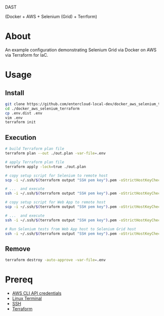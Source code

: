 DAST

(Docker + AWS + Selenium (Grid) + Terrform)

# About

An example configuration demonstrating Selenium Grid via Docker on AWS via Terraform for IaC.

# Usage

## Install

```bash
git clone https://github.com/entercloud-local-dev/docker_aws_selenium_terraform.git
cd ./docker_aws_selenium_terraform
cp .env.dist .env
vim .env
terraform init
```

## Execution

```bash
# build Terraform plan file
terraform plan --out ./out.plan -var-file=.env

# apply Terraform plan file
terraform apply -lock=true ./out.plan

# copy setup script for Selenium to remote host
scp -i ~/.ssh/$(terraform output "SSH pem key").pem -oStrictHostKeyChecking=no ./resources/selenium.sh ubuntu@$(terraform output "Selenium Grid Public DNS"):/home/ubuntu/selenium.sh

# ...  and execute
ssh -i ~/.ssh/$(terraform output "SSH pem key").pem -oStrictHostKeyChecking=no ubuntu@$(terraform output "Selenium Grid Public DNS") "chmod +x /home/ubuntu/selenium.sh && sudo /home/ubuntu/selenium.sh"

# copy setup script for Web App to remote host
scp -i ~/.ssh/$(terraform output "SSH pem key").pem -oStrictHostKeyChecking=no ./resources/web_app.sh ubuntu@$(terraform output "Web App Public DNS"):/home/ubuntu/web_app.sh

# ...  and execute
ssh -i ~/.ssh/$(terraform output "SSH pem key").pem -oStrictHostKeyChecking=no ubuntu@$(terraform output "Web App Public DNS") "chmod +x /home/ubuntu/web_app.sh && cd /home/ubuntu/ && sudo ./web_app.sh"

# Run Selenium tests from Web App host to Selenium Grid host
ssh -i ~/.ssh/$(terraform output "SSH pem key").pem -oStrictHostKeyChecking=no ubuntu@$(terraform output "Web App Public DNS") "cd /home/ubuntu/spring-petclinic && sudo mvn test -Dtest=SeleniumExampleTest -DSG_FQDN=\"$(terraform output "Selenium Grid Public DNS")\" -DWEB_APP_FQDN=\"$(terraform output "Web App Public DNS")\""
```

## Remove

```bash
terraform destroy -auto-approve -var-file=.env
```

# Prereq
- [AWS CLI API credentials](https://docs.aws.amazon.com/cli/latest/userguide/cli-services-iam-create-creds.html)
- [Linux Terminal](https://en.wikipedia.org/wiki/Linux_console)
- [SSH](https://en.wikipedia.org/wiki/Secure_Shell)
- [Terraform](https://en.wikipedia.org/wiki/Terraform_(software))

